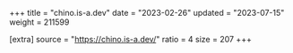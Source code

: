 +++
title = "chino.is-a.dev"
date = "2023-02-26"
updated = "2023-07-15"
weight = 211599

[extra]
source = "https://chino.is-a.dev/"
ratio = 4
size = 207
+++
